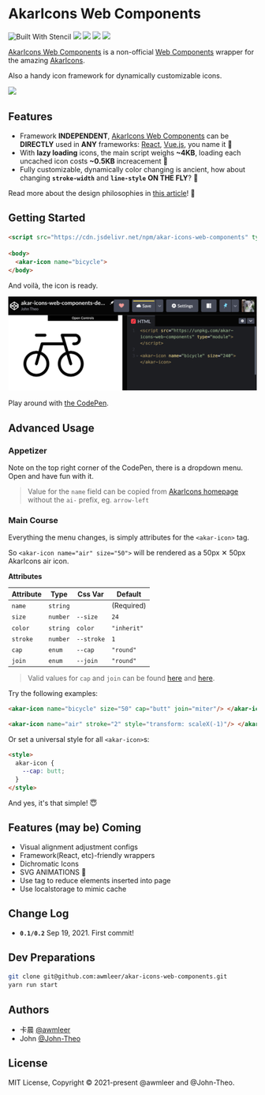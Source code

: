 # AkarIcons Web Components

![Built With Stencil](https://img.shields.io/badge/-Built%20With%20Stencil-16161d.svg?logo=data%3Aimage%2Fsvg%2Bxml%3Bbase64%2CPD94bWwgdmVyc2lvbj0iMS4wIiBlbmNvZGluZz0idXRmLTgiPz4KPCEtLSBHZW5lcmF0b3I6IEFkb2JlIElsbHVzdHJhdG9yIDE5LjIuMSwgU1ZHIEV4cG9ydCBQbHVnLUluIC4gU1ZHIFZlcnNpb246IDYuMDAgQnVpbGQgMCkgIC0tPgo8c3ZnIHZlcnNpb249IjEuMSIgaWQ9IkxheWVyXzEiIHhtbG5zPSJodHRwOi8vd3d3LnczLm9yZy8yMDAwL3N2ZyIgeG1sbnM6eGxpbms9Imh0dHA6Ly93d3cudzMub3JnLzE5OTkveGxpbmsiIHg9IjBweCIgeT0iMHB4IgoJIHZpZXdCb3g9IjAgMCA1MTIgNTEyIiBzdHlsZT0iZW5hYmxlLWJhY2tncm91bmQ6bmV3IDAgMCA1MTIgNTEyOyIgeG1sOnNwYWNlPSJwcmVzZXJ2ZSI%2BCjxzdHlsZSB0eXBlPSJ0ZXh0L2NzcyI%2BCgkuc3Qwe2ZpbGw6I0ZGRkZGRjt9Cjwvc3R5bGU%2BCjxwYXRoIGNsYXNzPSJzdDAiIGQ9Ik00MjQuNywzNzMuOWMwLDM3LjYtNTUuMSw2OC42LTkyLjcsNjguNkgxODAuNGMtMzcuOSwwLTkyLjctMzAuNy05Mi43LTY4LjZ2LTMuNmgzMzYuOVYzNzMuOXoiLz4KPHBhdGggY2xhc3M9InN0MCIgZD0iTTQyNC43LDI5Mi4xSDE4MC40Yy0zNy42LDAtOTIuNy0zMS05Mi43LTY4LjZ2LTMuNkgzMzJjMzcuNiwwLDkyLjcsMzEsOTIuNyw2OC42VjI5Mi4xeiIvPgo8cGF0aCBjbGFzcz0ic3QwIiBkPSJNNDI0LjcsMTQxLjdIODcuN3YtMy42YzAtMzcuNiw1NC44LTY4LjYsOTIuNy02OC42SDMzMmMzNy45LDAsOTIuNywzMC43LDkyLjcsNjguNlYxNDEuN3oiLz4KPC9zdmc%2BCg%3D%3D&colorA=16161d&style=flat-square) ![](https://img.shields.io/badge/build-passing-success) [![](https://img.shields.io/npm/dm/akar-icons-web-components.svg)](https://www.npmjs.com/package/akar-icons-web-components) ![](http://img.shields.io/badge/license-MIT-lightgrey) [![](https://data.jsdelivr.com/v1/package/npm/akar-icons-web-components/badge)](https://www.jsdelivr.com/package/npm/akar-icons-web-components)


[AkarIcons Web Components](https://github.com/awmleer/akar-icons-web-components) is a non-official [Web Components](https://developer.mozilla.org/en-US/docs/Web/Web_Components) wrapper for the amazing [AkarIcons](https://akaricons.com/).

Also a handy icon framework for dynamically customizable icons.

![](https://raw.githubusercontent.com/awmleer/akar-icons-web-components/master/assets/img/banner.gif)

## Features

- Framework **INDEPENDENT**, [AkarIcons Web Components](https://github.com/awmleer/akar-icons-web-components) can be **DIRECTLY** used in **ANY** frameworks: [React](https://reactjs.org/), [Vue.js](https://vuejs.org/), you name it 🤗
- With **lazy loading** icons, the main script weighs **~4KB**, loading each uncached icon costs **~0.5KB** increacement 🤩
- Fully customizable, dynamically color changing is ancient, how about changing **`stroke-width`** and **`line-style`** **ON THE FLY**? 🤯

Read more about the design philosophies in [this article](https://dev.to/johntheo/lazy-loading-svg-icons-using-web-components-3foi)! 📄

## Getting Started

```html
<script src="https://cdn.jsdelivr.net/npm/akar-icons-web-components" type="module"></script>

<body>
  <akar-icon name="bicycle">
</body>
```

And voilà, the icon is ready.

[![](https://raw.githubusercontent.com/awmleer/akar-icons-web-components/master/assets/img/codepen.png)](https://codepen.io/john-theo/pen/LYLddpd)

Play around with [the CodePen](https://codepen.io/john-theo/pen/LYLddpd).

## Advanced Usage

### Appetizer

Note on the top right corner of the CodePen, there is a dropdown menu. Open and have fun with it.

> Value for the `name` field can be copied from [AkarIcons homepage](https://akaricons.com/) without the `ai-` prefix, eg. `arrow-left`

### Main Course

Everything the menu changes, is simply attributes for the `<akar-icon>` tag.

So `<akar-icon name="air" size="50">` will be rendered as a 50px ✕ 50px AkarIcons air icon.

**Attributes**

| Attribute | Type     | Css Var    | Default     |
| --------- | -------- | ---------- | ----------- |
| `name`    | `string` |            | (Required)  |
| `size`    | `number` | `--size`   | `24`        |
| `color`   | `string` | `color`    | `"inherit"` |
| `stroke`  | `number` | `--stroke` | `1`         |
| `cap`     | `enum`   | `--cap`    | `"round"`   |
| `join`    | `enum`   | `--join`   | `"round"`   |

> Valid values for `cap` and `join` can be found [here](https://developer.mozilla.org/en-US/docs/Web/SVG/Attribute/stroke-linecap) and [here](https://developer.mozilla.org/en-US/docs/Web/SVG/Attribute/stroke-linejoin).

Try the following examples:

```html
<akar-icon name="bicycle" size="50" cap="butt" join="miter"/> </akar-icon>
```

```html
<akar-icon name="air" stroke="2" style="transform: scaleX(-1)"/> </akar-icon>
```

Or set a universal style for all `<akar-icon>`s:

```html
<style>
  akar-icon {
    --cap: butt;
  }
</style>
```

And yes, it's that simple! 😇

## Features (may be) Coming

- Visual alignment adjustment configs
- Framework(React, etc)-friendly wrappers
- Dichromatic Icons
- SVG ANIMATIONS 🤟
- Use <use> tag to reduce elements inserted into page
- Use localstorage to mimic cache


## Change Log

- **`0.1/0.2`** Sep 19, 2021. First commit!

## Dev Preparations

```bash
git clone git@github.com:awmleer/akar-icons-web-components.git
yarn run start
```

## Authors

- 卡晨 [@awmleer](https://github.com/awmleer)
- John [@John-Theo](https://github.com/John-Theo)

## License
MIT License, Copyright © 2021-present @awmleer and @John-Theo.